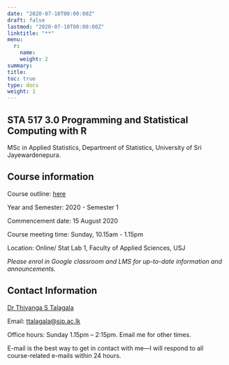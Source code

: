 ```yaml
---
date: "2020-07-10T00:00:00Z"
draft: false
lastmod: "2020-07-10T00:00:00Z"
linktitle: "**"
menu:
  r: 
    name: 
    weight: 2
summary: 
title: 
toc: true
type: docs
weight: 1
---
```


## STA 517 3.0 Programming and Statistical Computing with R

MSc in Applied Statistics, Department of Statistics, University of Sri Jayewardenepura.

## Course information

Course outline: [here](/STA_517_3_0_Programming_and_Data_Analysis_with_R_MSc_2020.pdf)

Year and Semester: 2020 - Semester 1

Commencement date: 15 August 2020

Course meeting time: Sunday, 10.15am - 1.15pm

Location: Online/ Stat Lab 1, Faculty of Applied Sciences, USJ

*Please enrol in Google classroom and LMS for up-to-date information and announcements.*

## Contact Information

[Dr Thiyanga S Talagala](https://thiyanga.netlify.app/)

Email: ttalagala@sjp.ac.lk

Office hours: Sunday 1.15pm – 2:15pm. Email me for other times.

E-mail is the best way to get in contact with me—I will respond to all course-related e-mails within 24 hours.
